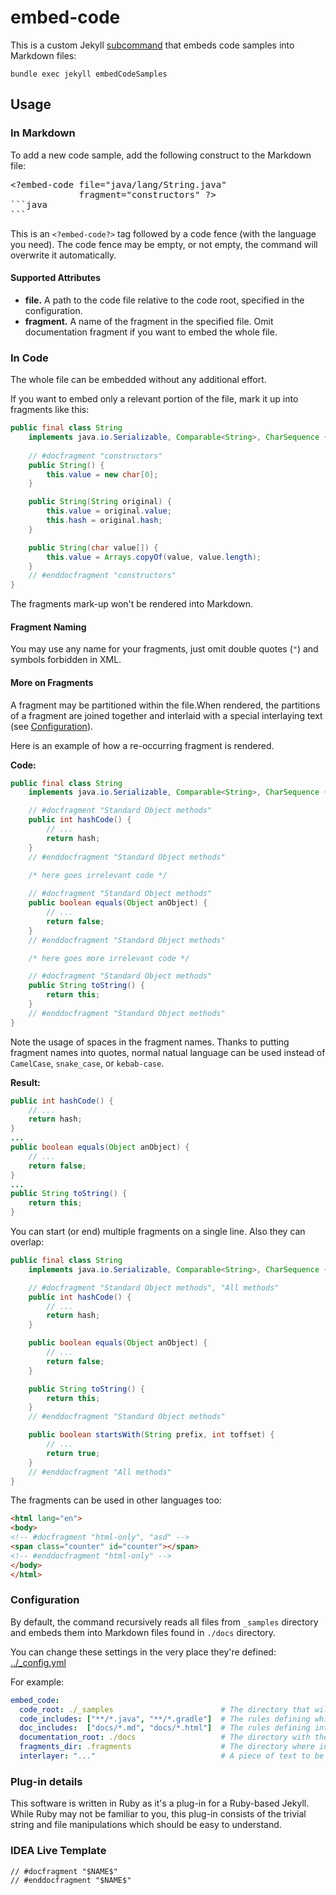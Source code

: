 # embed-code

This is a custom Jekyll [subcommand](https://jekyllrb.com/docs/plugins/commands/) that embeds code samples into 
Markdown files:

```
bundle exec jekyll embedCodeSamples
```

## Usage

### In Markdown

To add a new code sample, add the following construct to the Markdown file:

<pre>
&lt;?embed-code file=&quot;java/lang/String.java&quot; 
             fragment=&quot;constructors&quot; ?&gt;
```java
```   
</pre>

This is an `<?embed-code?>` tag followed by a code fence (with the language you need). The code fence may be empty, 
or not empty, the command will overwrite it automatically. 

#### Supported Attributes

 * **file.** A path to the code file relative to the code root, specified in the configuration.
 * **fragment.** A name of the fragment in the specified file. Omit documentation fragment if you want to embed 
 the whole file.

### In Code

The whole file can be embedded without any additional effort.

If you want to embed only a relevant portion of the file, mark it up into fragments like this:

```java
public final class String
    implements java.io.Serializable, Comparable<String>, CharSequence {
    
    // #docfragment "constructors"
    public String() {
        this.value = new char[0];
    }

    public String(String original) {
        this.value = original.value;
        this.hash = original.hash;
    }

    public String(char value[]) {
        this.value = Arrays.copyOf(value, value.length);
    }
    // #enddocfragment "constructors"
}
```

The fragments mark-up won't be rendered into Markdown.

#### Fragment Naming

You may use any name for your fragments, just omit double quotes (`"`) and symbols forbidden in XML.

#### More on Fragments

A fragment may be partitioned within the file.When rendered, the partitions of a fragment are joined
together and interlaid with a special interlaying text (see [Configuration](#configuration)).

Here is an example of how a re-occurring fragment is rendered.

**Code:**

```java
public final class String
    implements java.io.Serializable, Comparable<String>, CharSequence {

    // #docfragment "Standard Object methods"
    public int hashCode() {
        // ...
        return hash;
    }
    // #enddocfragment "Standard Object methods"
    
    /* here goes irrelevant code */

    // #docfragment "Standard Object methods"
    public boolean equals(Object anObject) {
        // ...
        return false;
    }
    // #enddocfragment "Standard Object methods"

    /* here goes more irrelevant code */

    // #docfragment "Standard Object methods"
    public String toString() {
        return this;
    }
    // #enddocfragment "Standard Object methods"
}
```

Note the usage of spaces in the fragment names. Thanks to putting fragment names into quotes, normal
natual language can be used instead of `CamelCase`, `snake_case`, or `kebab-case`.

**Result:**

```java
public int hashCode() {
    // ...
    return hash;
}
...
public boolean equals(Object anObject) {
    // ...
    return false;
}
...
public String toString() {
    return this;
}
```

You can start (or end) multiple fragments on a single line. Also they can overlap:

```java
public final class String
    implements java.io.Serializable, Comparable<String>, CharSequence {

    // #docfragment "Standard Object methods", "All methods"
    public int hashCode() {
        // ...
        return hash;
    }

    public boolean equals(Object anObject) {
        // ...
        return false;
    }

    public String toString() {
        return this;
    }
    // #enddocfragment "Standard Object methods"

    public boolean startsWith(String prefix, int toffset) {
        // ...
        return true;
    }
    // #enddocfragment "All methods"
}
``` 

The fragments can be used in other languages too:
```html
<html lang="en">
<body>
<!-- #docfragment "html-only", "asd" -->
<span class="counter" id="counter"></span>
<!-- #enddocfragment "html-only" -->
</body>
</html>
```

### Configuration

By default, the command recursively reads all files from `_samples` directory and embeds them into
Markdown files found in `./docs` directory.

You can change these settings in the very place they're defined: [../_config.yml]()

For example:
```yaml
embed_code:
  code_root: ./_samples                        # The directory that will be recursively scanned for sample code files.
  code_includes: ["**/*.java", "**/*.gradle"]  # The rules defining which code files to consider.
  doc_includes:  ["docs/*.md", "docs/*.html"]  # The rules defining into which documentation files the tool should embed.
  documentation_root: ./docs                   # The directory with the Markdown to be processed.
  fragments_dir: .fragments                    # The directory where intermediary results of the plug-in are written.
  interlayer: "..."                            # A piece of text to be inserted between partitions of a single fragment.
```


### Plug-in details

This software is written in Ruby as it's a plug-in for a Ruby-based Jekyll. While Ruby may not be familiar to you, 
this plug-in consists of the trivial string and file manipulations which should be easy to understand. 

### IDEA Live Template

```
// #docfragment "$NAME$"
// #enddocfragment "$NAME$"
```
